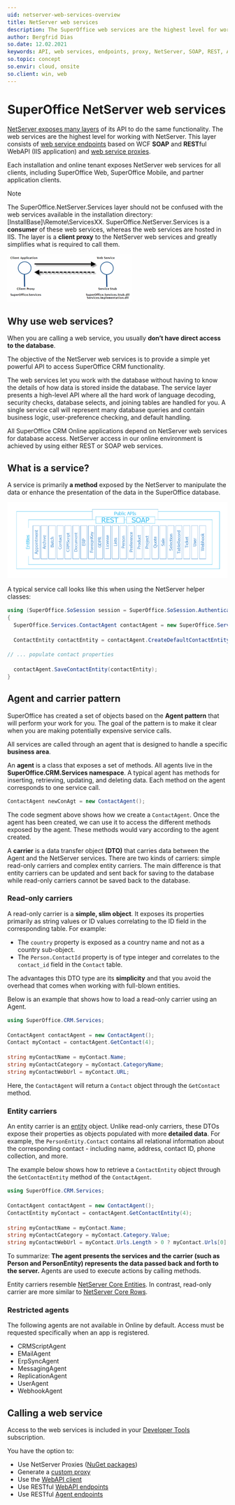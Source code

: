 ```yaml
---
uid: netserver-web-services-overview
title: NetServer web services
description: The SuperOffice web services are the highest level for working with NetServer. This layer consists of endpoints based on WCF SOAP and RESTful WebAPI and web service proxies.
author: Bergfrid Dias
so.date: 12.02.2021
keywords: API, web services, endpoints, proxy, NetServer, SOAP, REST, Agent, SuperOffice.CRM.Services, DTO, carrier
so.topic: concept
so.envir: cloud, onsite
so.client: win, web
---
```


# SuperOffice NetServer web services

[NetServer exposes many layers][3] of its API to do the same functionality. The web services are the highest level for working with NetServer. This layer consists of [web service endpoints][2] based on WCF **SOAP** and **REST**ful WebAPI (IIS application) and [web service proxies][5].

Each installation and online tenant exposes NetServer web services for all clients, including SuperOffice Web, SuperOffice Mobile, and partner application clients.

> [!NOTE]
> The SuperOffice.NetServer.Services layer should not be confused with the web services available in the installation directory: [InstallBase]\Remote\ServicesXX. SuperOffice.NetServer.Services is a **consumer** of these web services, whereas the web services are hosted in IIS. The layer is a **client proxy** to the NetServer web services and greatly simplifies what is required to call them.

![SuperOffice.Services vs. web services diagram][img2]

## Why use web services?

When you are calling a web service, you usually **don’t have direct access to the database**.

The objective of the NetServer web services is to provide a simple yet powerful API to access SuperOffice CRM functionality.

The web services let you work with the database without having to know the details of how data is stored inside the database. The service layer presents a high-level API where all the hard work of language decoding, security checks, database selects, and joining tables are handled for you. A single service call will represent many database queries and contain business logic, user-preference checking, and default handling.

All SuperOffice CRM Online applications depend on NetServer web services for database access. NetServer access in our online environment is achieved by using either REST or SOAP web services.

## What is a service?

A service is primarily **a method** exposed by the NetServer to manipulate the data or enhance the presentation of the data in the SuperOffice database.

![NetServer web services endpoint listing][img1]

A typical service call looks like this when using the NetServer helper classes:

```csharp
using (SuperOffice.SoSession session = SuperOffice.SoSession.Authenticate("user", "password"))
{
  SuperOffice.Services.ContactAgent contactAgent = new SuperOffice.Services.ContactAgent();

  ContactEntity contactEntity = contactAgent.CreateDefaultContactEntity();

// ... populate contact properties

  contactAgent.SaveContactEntity(contactEntity);
}
```

## <a name="agents"></a>Agent and carrier pattern

SuperOffice has created a set of objects based on the **Agent pattern** that will perform your work for you. The goal of the pattern is to make it clear when you are making potentially expensive service calls.

All services are called through an agent that is designed to handle a specific **business area**.

An **agent** is a class that exposes a set of methods. All agents live in the **SuperOffice.CRM.Services namespace**. A typical agent has methods for inserting, retrieving, updating, and deleting data. Each method on the agent corresponds to one service call.

```csharp
ContactAgent newConAgt = new ContactAgent();
```

The code segment above shows how we create a `ContactAgent`. Once the agent has been created, we can use it to access the different methods exposed by the agent. These methods would vary according to the agent created.

A **carrier** is a data transfer object **(DTO)** that carries data between the Agent and the NetServer services. There are two kinds of carriers: simple read-only carriers and complex entity carriers. The main difference is that entity carriers can be updated and sent back for saving to the database while read-only carriers cannot be saved back to the database.

### Read-only carriers

A read-only carrier is a **simple, slim object**. It exposes its properties primarily as string values or ID values correlating to the ID field in the corresponding table. For example:

* The `country` property is exposed as a country name and not as a country sub-object.
* The `Person.ContactId` property is of type integer and correlates to the `contact_id` field in the `Contact` table.

The advantages this DTO type are its **simplicity** and that you avoid the overhead that comes when working with full-blown entities.

Below is an example that shows how to load a read-only carrier using an Agent.

```csharp
using SuperOffice.CRM.Services;

ContactAgent contactAgent = new ContactAgent();
Contact myContact = contactAgent.GetContact(4);

string myContactName = myContact.Name;
string myContactCategory = myContact.CategoryName;
string myContactWebUrl = myContact.URL;
```

Here, the `ContactAgent` will return a `Contact` object through the `GetContact` method.

### Entity carriers

An entity carrier is an [entity][1] object. Unlike read-only carriers, these DTOs expose their properties as objects populated with more **detailed data**. For example, the `PersonEntity.Contact` contains all relational information about the corresponding contact - including name, address, contact ID, phone collection, and more.

The example below shows how to retrieve a `ContactEntity` object through the `GetContactEntity` method of the `ContactAgent`.

```csharp
using SuperOffice.CRM.Services;

ContactAgent contactAgent = new ContactAgent();
ContactEntity myContact = contactAgent.GetContactEntity(4);

string myContactName = myContact.Name;
string myContactCategory = myContact.Category.Value;
string myContactWebUrl = myContact.Urls.Length > 0 ? myContact.Urls[0].Value : "";
```

To summarize: **The agent presents the services and the carrier (such as Person and PersonEntity) represents the data passed back and forth to the server.** Agents are used to execute actions by calling methods.

Entity carriers resemble [NetServer Core Entities][1]. In contrast, read-only carrier are more similar to [NetServer Core Rows][10].

### Restricted agents

The following agents are not available in Online by default. Access must be requested specifically when an app is registered.

* CRMScriptAgent
* EMailAgent
* ErpSyncAgent
* MessagingAgent
* ReplicationAgent
* UserAgent
* WebhookAgent

## Calling a web service

Access to the web services is included in your [Developer Tools][4] subscription.

You have the option to:

* Use NetServer Proxies ([NuGet packages][6])
* Generate a [custom proxy][5]
* Use the [WebAPI client][9]
* Use RESTful [WebAPI endpoints][7]
* Use RESTful [Agent endpoints][8]

<!-- Referenced links -->
[1]: ../entities/index.md
[2]: endpoints/index.md
[3]: ../index.md
[4]: ../../../../superoffice-docs/docs/license/expander-services/tool-box.md
[5]: proxies/index.md
[6]: https://www.nuget.org/packages/SuperOffice.NetServer.Services
[7]: ../../api-reference/restful/rest/index.md
[8]: ../../api-reference/restful/agent/index.md
[9]: ../../api-reference/webapi/index.md
[10]: ../rows/index.md

<!-- Referenced images -->
[img1]: media/netserver-web-services.png
[img2]: media/sm-serviceinterfaces.png
